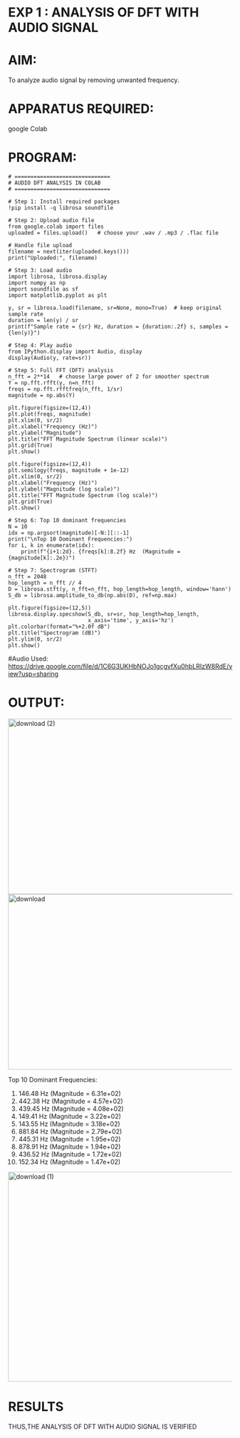 # EXP 1 :  ANALYSIS OF DFT WITH AUDIO SIGNAL

# AIM: 

  To analyze audio signal by removing unwanted frequency. 

# APPARATUS REQUIRED: 
   
   google Colab

# PROGRAM: 
```
# ==============================
# AUDIO DFT ANALYSIS IN COLAB
# ==============================

# Step 1: Install required packages
!pip install -q librosa soundfile

# Step 2: Upload audio file
from google.colab import files
uploaded = files.upload()   # choose your .wav / .mp3 / .flac file

# Handle file upload
filename = next(iter(uploaded.keys()))
print("Uploaded:", filename)

# Step 3: Load audio
import librosa, librosa.display
import numpy as np
import soundfile as sf
import matplotlib.pyplot as plt

y, sr = librosa.load(filename, sr=None, mono=True)  # keep original sample rate
duration = len(y) / sr
print(f"Sample rate = {sr} Hz, duration = {duration:.2f} s, samples = {len(y)}")

# Step 4: Play audio
from IPython.display import Audio, display
display(Audio(y, rate=sr))

# Step 5: Full FFT (DFT) analysis
n_fft = 2**14   # choose large power of 2 for smoother spectrum
Y = np.fft.rfft(y, n=n_fft)
freqs = np.fft.rfftfreq(n_fft, 1/sr)
magnitude = np.abs(Y)

plt.figure(figsize=(12,4))
plt.plot(freqs, magnitude)
plt.xlim(0, sr/2)
plt.xlabel("Frequency (Hz)")
plt.ylabel("Magnitude")
plt.title("FFT Magnitude Spectrum (linear scale)")
plt.grid(True)
plt.show()

plt.figure(figsize=(12,4))
plt.semilogy(freqs, magnitude + 1e-12)
plt.xlim(0, sr/2)
plt.xlabel("Frequency (Hz)")
plt.ylabel("Magnitude (log scale)")
plt.title("FFT Magnitude Spectrum (log scale)")
plt.grid(True)
plt.show()

# Step 6: Top 10 dominant frequencies
N = 10
idx = np.argsort(magnitude)[-N:][::-1]
print("\nTop 10 Dominant Frequencies:")
for i, k in enumerate(idx):
    print(f"{i+1:2d}. {freqs[k]:8.2f} Hz  (Magnitude = {magnitude[k]:.2e})")

# Step 7: Spectrogram (STFT)
n_fft = 2048
hop_length = n_fft // 4
D = librosa.stft(y, n_fft=n_fft, hop_length=hop_length, window='hann')
S_db = librosa.amplitude_to_db(np.abs(D), ref=np.max)

plt.figure(figsize=(12,5))
librosa.display.specshow(S_db, sr=sr, hop_length=hop_length,
                         x_axis='time', y_axis='hz')
plt.colorbar(format="%+2.0f dB")
plt.title("Spectrogram (dB)")
plt.ylim(0, sr/2)
plt.show()

```
#Audio Used:
https://drive.google.com/file/d/1C6G3UKHbNOJo1gcgvfXu0hbLRIzW8RdE/view?usp=sharing


# OUTPUT: 
<img width="1005" height="393" alt="download (2)" src="https://github.com/user-attachments/assets/bc44e748-5ebe-4d8b-b447-70a0368aeb90" />
<img width="1012" height="393" alt="download" src="https://github.com/user-attachments/assets/d6fbbe06-4ef1-4a21-b4a4-ec53efed6343" />

Top 10 Dominant Frequencies:
 1.   146.48 Hz  (Magnitude = 6.31e+02)
 2.   442.38 Hz  (Magnitude = 4.57e+02)
 3.   439.45 Hz  (Magnitude = 4.08e+02)
 4.   149.41 Hz  (Magnitude = 3.22e+02)
 5.   143.55 Hz  (Magnitude = 3.18e+02)
 6.   881.84 Hz  (Magnitude = 2.79e+02)
 7.   445.31 Hz  (Magnitude = 1.95e+02)
 8.   878.91 Hz  (Magnitude = 1.94e+02)
 9.   436.52 Hz  (Magnitude = 1.72e+02)
10.   152.34 Hz  (Magnitude = 1.47e+02)
<img width="958" height="470" alt="download (1)" src="https://github.com/user-attachments/assets/bb4047f9-075d-46dc-9ae5-fce13ab9de29" />



# RESULTS
THUS,THE ANALYSIS OF DFT WITH AUDIO SIGNAL IS VERIFIED
